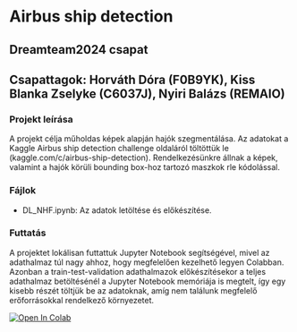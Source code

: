 # Airbus ship detection

## Dreamteam2024 csapat
## Csapattagok: Horváth Dóra (F0B9YK), Kiss Blanka Zselyke (C6037J), Nyiri Balázs (REMAIO)

### Projekt leírása
A projekt célja műholdas képek alapján hajók szegmentálása. Az adatokat a Kaggle Airbus ship detection challenge oldaláról töltöttük le (kaggle.com/c/airbus-ship-detection). Rendelkezésünkre állnak a képek, valamint a hajók körüli bounding box-hoz tartozó maszkok rle kódolással.

### Fájlok
- DL_NHF.ipynb: Az adatok letöltése és előkészítése.
  
### Futtatás
A projektet lokálisan futtattuk Jupyter Notebook segítségével, mivel az adathalmaz túl nagy ahhoz, hogy megfelelően kezelhető legyen Colabban. Azonban a train-test-validation adathalmazok előkészítésekor a teljes adathalmaz betöltésénél a Jupyter Notebook memóriája is megtelt, így egy kisebb részét töltjük be az adatoknak, amíg nem találunk megfelelő erőforrásokkal rendelkező környezetet.

[![Open In Colab](https://colab.research.google.com/assets/colab-badge.svg)](https://colab.research.google.com/github/blankazselyke/DL_NHF/blob/main/DL_NHF.ipynb)
